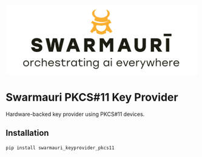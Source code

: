 ![Swamauri Logo](https://github.com/swarmauri/swarmauri-sdk/blob/3d4d1cfa949399d7019ae9d8f296afba773dfb7f/assets/swarmauri.brand.theme.svg)

# Swarmauri PKCS#11 Key Provider

Hardware-backed key provider using PKCS#11 devices.

## Installation

```bash
pip install swarmauri_keyprovider_pkcs11
```
